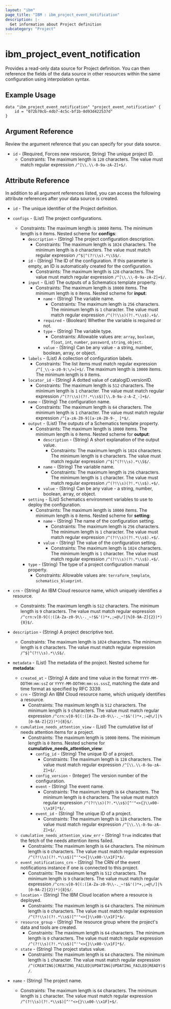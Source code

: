```yaml
---
layout: "ibm"
page_title: "IBM : ibm_project_event_notification"
description: |-
  Get information about Project definition
subcategory: "Project"
---
```


# ibm_project_event_notification

Provides a read-only data source for Project definition. You can then reference the fields of the data source in other resources within the same configuration using interpolation syntax.

## Example Usage

```hcl
data "ibm_project_event_notification" "project_event_notification" {
	id = "072b70cb-4db7-4c5c-bf1b-8d93d422537d"
}
```

## Argument Reference

Review the argument reference that you can specify for your data source.

* `id` - (Required, Forces new resource, String) The unique project ID.
  * Constraints: The maximum length is `128` characters. The value must match regular expression `/^[\\.\\-0-9a-zA-Z]+$/`.

## Attribute Reference

In addition to all argument references listed, you can access the following attribute references after your data source is created.

* `id` - The unique identifier of the Project definition.
* `configs` - (List) The project configurations.
  * Constraints: The maximum length is `10000` items. The minimum length is `0` items.
Nested scheme for **configs**:
	* `description` - (String) The project configuration description.
	  * Constraints: The maximum length is `1024` characters. The minimum length is `0` characters. The value must match regular expression `/^$|^(?!\\s).*\\S$/`.
	* `id` - (String) The ID of the configuration. If this parameter is empty, an ID is automatically created for the configuration.
	  * Constraints: The maximum length is `128` characters. The value must match regular expression `/^[\\.\\-0-9a-zA-Z]+$/`.
	* `input` - (List) The outputs of a Schematics template property.
	  * Constraints: The maximum length is `10000` items. The minimum length is `0` items.
	Nested scheme for **input**:
		* `name` - (String) The variable name.
		  * Constraints: The maximum length is `256` characters. The minimum length is `1` character. The value must match regular expression `/^(?!\\s)(?!.*\\s$).+$/`.
		* `required` - (Boolean) Whether the variable is required or not.
		* `type` - (String) The variable type.
		  * Constraints: Allowable values are: `array`, `boolean`, `float`, `int`, `number`, `password`, `string`, `object`.
		* `value` - (String) Can be any value - a string, number, boolean, array, or object.
	* `labels` - (List) A collection of configuration labels.
	  * Constraints: The list items must match regular expression `/^[_\\-a-z0-9:\/=]+$/`. The maximum length is `10000` items. The minimum length is `0` items.
	* `locator_id` - (String) A dotted value of catalogID.versionID.
	  * Constraints: The maximum length is `512` characters. The minimum length is `1` character. The value must match regular expression `/^(?!\\s)(?!.*\\s$)[\\.0-9a-z-A-Z_-]+$/`.
	* `name` - (String) The configuration name.
	  * Constraints: The maximum length is `64` characters. The minimum length is `1` character. The value must match regular expression `/^[a-zA-Z0-9][a-zA-Z0-9-_ ]*$/`.
	* `output` - (List) The outputs of a Schematics template property.
	  * Constraints: The maximum length is `10000` items. The minimum length is `0` items.
	Nested scheme for **output**:
		* `description` - (String) A short explanation of the output value.
		  * Constraints: The maximum length is `1024` characters. The minimum length is `0` characters. The value must match regular expression `/^$|^(?!\\s).*\\S$/`.
		* `name` - (String) The variable name.
		  * Constraints: The maximum length is `256` characters. The minimum length is `1` character. The value must match regular expression `/^(?!\\s)(?!.*\\s$).+$/`.
		* `value` - (String) Can be any value - a string, number, boolean, array, or object.
	* `setting` - (List) Schematics environment variables to use to deploy the configuration.
	  * Constraints: The maximum length is `10000` items. The minimum length is `0` items.
	Nested scheme for **setting**:
		* `name` - (String) The name of the configuration setting.
		  * Constraints: The maximum length is `256` characters. The minimum length is `1` character. The value must match regular expression `/^(?!\\s)(?!.*\\s$).+$/`.
		* `value` - (String) The value of the configuration setting.
		  * Constraints: The maximum length is `1024` characters. The minimum length is `1` character. The value must match regular expression `/^(?!\\s)(?!.*\\s$).+$/`.
	* `type` - (String) The type of a project configuration manual property.
	  * Constraints: Allowable values are: `terraform_template`, `schematics_blueprint`.

* `crn` - (String) An IBM Cloud resource name, which uniquely identifies a resource.
  * Constraints: The maximum length is `512` characters. The minimum length is `9` characters. The value must match regular expression `/^crn:v[0-9](:([A-Za-z0-9\\-._~!$&'()*+,;=@\/]|%[0-9A-Z]{2})*){8}$/`.

* `description` - (String) A project descriptive text.
  * Constraints: The maximum length is `1024` characters. The minimum length is `0` characters. The value must match regular expression `/^$|^(?!\\s).*\\S$/`.

* `metadata` - (List) The metadata of the project.
Nested scheme for **metadata**:
	* `created_at` - (String) A date and time value in the format `YYYY-MM-DDTHH:mm:ssZ` or `YYYY-MM-DDTHH:mm:ss.sssZ`, matching the date and time format as specified by RFC 3339.
	* `crn` - (String) An IBM Cloud resource name, which uniquely identifies a resource.
	  * Constraints: The maximum length is `512` characters. The minimum length is `9` characters. The value must match regular expression `/^crn:v[0-9](:([A-Za-z0-9\\-._~!$&'()*+,;=@\/]|%[0-9A-Z]{2})*){8}$/`.
	* `cumulative_needs_attention_view` - (List) The cumulative list of needs attention items for a project.
	  * Constraints: The maximum length is `10000` items. The minimum length is `0` items.
	Nested scheme for **cumulative_needs_attention_view**:
		* `config_id` - (String) The unique ID of a project.
		  * Constraints: The maximum length is `128` characters. The value must match regular expression `/^[\\.\\-0-9a-zA-Z]+$/`.
		* `config_version` - (Integer) The version number of the configuration.
		* `event` - (String) The event name.
		  * Constraints: The maximum length is `64` characters. The minimum length is `0` characters. The value must match regular expression `/^(?!\\s)(?!.*\\s$)[^'"<>{}\\x00-\\x1F]*$/`.
		* `event_id` - (String) The unique ID of a project.
		  * Constraints: The maximum length is `128` characters. The value must match regular expression `/^[\\.\\-0-9a-zA-Z]+$/`.
	* `cumulative_needs_attention_view_err` - (String) `True` indicates that the fetch of the needs attention items failed.
	  * Constraints: The maximum length is `64` characters. The minimum length is `0` characters. The value must match regular expression `/^(?!\\s)(?!.*\\s$)[^'"<>{}\\x00-\\x1F]*$/`.
	* `event_notifications_crn` - (String) The CRN of the event notifications instance if one is connected to this project.
	  * Constraints: The maximum length is `512` characters. The minimum length is `9` characters. The value must match regular expression `/^crn:v[0-9](:([A-Za-z0-9\\-._~!$&'()*+,;=@\/]|%[0-9A-Z]{2})*){8}$/`.
	* `location` - (String) The IBM Cloud location where a resource is deployed.
	  * Constraints: The maximum length is `64` characters. The minimum length is `0` characters. The value must match regular expression `/^(?!\\s)(?!.*\\s$)[^'"<>{}\\x00-\\x1F]*$/`.
	* `resource_group` - (String) The resource group where the project's data and tools are created.
	  * Constraints: The maximum length is `64` characters. The minimum length is `0` characters. The value must match regular expression `/^(?!\\s)(?!.*\\s$)[^'"<>{}\\x00-\\x1F]*$/`.
	* `state` - (String) The project status value.
	  * Constraints: The maximum length is `64` characters. The minimum length is `1` character. The value must match regular expression `/^(CREATING|CREATING_FAILED|UPDATING|UPDATING_FAILED|READY)$/`.

* `name` - (String) The project name.
  * Constraints: The maximum length is `64` characters. The minimum length is `1` character. The value must match regular expression `/^(?!\\s)(?!.*\\s$)[^'"<>{}\\x00-\\x1F]+$/`.

